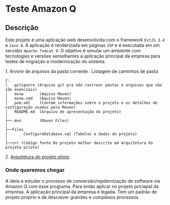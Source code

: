 # Teste Amazon Q

## Descrição

Este projeto é uma aplicação web desenvolvida com o framework `ExtJS 3.4` e `Java 8`. A aplicação é renderizada em páginas `JSP` e é executada em um servidor `Apache Tomcat 9`. O objetivo é simular um ambiente com tecnologias e versões semelhantes a aplicação principal da empresa para testes de migração e modernização do sistema.

1\. Arvore de arquivos da pasta corrente :
Listagem de caminhos de pasta
```
C:.
│  .gitignore (Arquivo git pra não rastrear pastas e arquivos que não são exenciais)
│   mvnw       (Aquivo Maven)
│   mvnw.cmd   (Aquivo Maven)
│   pom.xml    (Contém informações sobre o projeto e os detalhes de configuração usados pelo Maven)
│   README.md  (Arquivo de apresentação do projeto)
|
├──.mvn        (Maven Files)
│
├──Files
│       ConfigureDatabase.sql (Tabelas e dados do projeto)
│
├──src (Código fonte Do projeto melhor descrito em Arquitetura do projeto piloto)
```

2\. [Arquitetura do projeto piloto](./src/ARQUITETURA.md)

### Onde queremos chegar

A ideia e estudar o processo de conversão/mpdernização de software via Amazon Q com esse programa. Para então aplicar no projeto priciapal da empresa. A aplicação principal da empresa é legada. Tem um padrão de projeto próprio e de descrever grandes e complexos processos.
